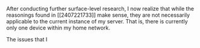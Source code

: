 After conducting further surface-level research, I now realize that while the reasonings found in [[2407221733]] make sense, they are not necessarily applicable to the current instance of my server. That is, there is currently only one device within my home network.

The issues that I 
